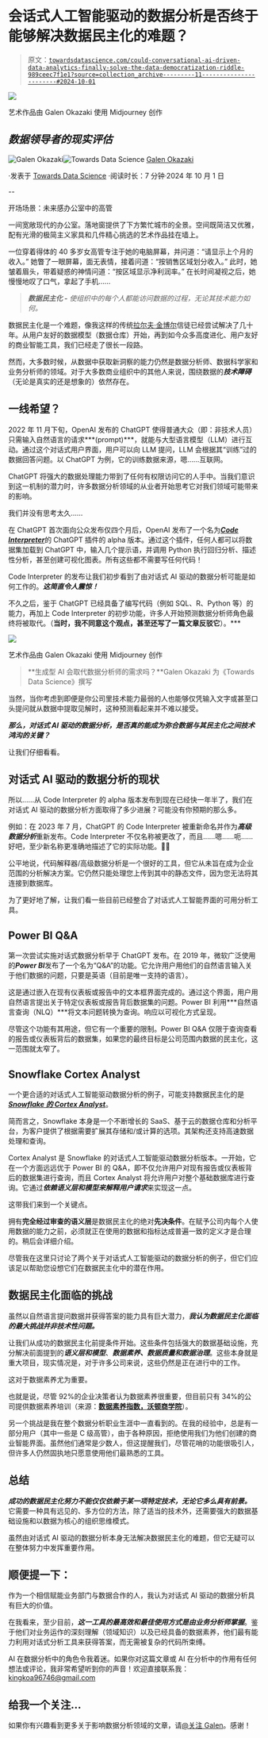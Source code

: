 # 会话式人工智能驱动的数据分析是否终于能够解决数据民主化的难题？

> 原文：[`towardsdatascience.com/could-conversational-ai-driven-data-analytics-finally-solve-the-data-democratization-riddle-989ceec7f1e1?source=collection_archive---------11-----------------------#2024-10-01`](https://towardsdatascience.com/could-conversational-ai-driven-data-analytics-finally-solve-the-data-democratization-riddle-989ceec7f1e1?source=collection_archive---------11-----------------------#2024-10-01)

![](img/89af9b5d198fef6b1eb1c52d1f313c88.png)

艺术作品由 Galen Okazaki 使用 Midjourney 创作

## *数据领导者的现实评估*

[](https://medium.com/@kingkoa96746?source=post_page---byline--989ceec7f1e1--------------------------------)![Galen Okazaki](https://medium.com/@kingkoa96746?source=post_page---byline--989ceec7f1e1--------------------------------)[](https://towardsdatascience.com/?source=post_page---byline--989ceec7f1e1--------------------------------)![Towards Data Science](https://towardsdatascience.com/?source=post_page---byline--989ceec7f1e1--------------------------------) [Galen Okazaki](https://medium.com/@kingkoa96746?source=post_page---byline--989ceec7f1e1--------------------------------)

·发表于 [Towards Data Science](https://towardsdatascience.com/?source=post_page---byline--989ceec7f1e1--------------------------------) ·阅读时长：7 分钟·2024 年 10 月 1 日

--

开场场景：未来感办公室中的高管

一间宽敞现代的办公室。落地窗提供了下方繁忙城市的全景。空间既简洁又优雅，配有光滑的极简主义家具和几件精心挑选的艺术作品挂在墙上。

一位穿着得体的 40 多岁女高管专注于她的电脑屏幕，并问道：“请显示上个月的收入。” 她瞥了一眼屏幕，面无表情，接着问道：“按销售区域划分收入。” 此时，她皱着眉头，带着疑惑的神情问道：“按区域显示净利润率。” 在长时间凝视之后，她慢慢地叹了口气，拿起了手机……

> ***数据民主化 -*** *使组织中的每个人都能访问数据的过程，无论其技术能力如何。*

数据民主化是一个难题，像我这样的传统[拉尔夫·金博尔](https://www.kimballgroup.com/)信徒已经尝试解决了几十年。从用户友好的数据模型（数据仓库）开始，再到如今众多高度进化、用户友好的商业智能工具，我们已经走了很长一段路。

然而，大多数时候，从数据中获取新洞察的能力仍然是数据分析师、数据科学家和业务分析师的领域。对于大多数商业组织中的其他人来说，围绕数据的***技术障碍***（无论是真实的还是想象的）依然存在。

## 一线希望？

2022 年 11 月下旬，OpenAI 发布的 ChatGPT 使得普通大众（即：非技术人员）只需输入自然语言的请求***(prompt)***，就能与大型语言模型（LLM）进行互动。通过这个对话式用户界面，用户可以向 LLM 提问，LLM 会根据其“训练”过的数据回答问题。以 ChatGPT 为例，它的训练数据来源，嗯……互联网。

ChatGPT 将强大的数据处理能力带到了任何有权限访问它的人手中。当我们意识到这一机制的潜力时，许多数据分析领域的从业者开始思考它对我们领域可能带来的影响。

我们并没有思考太久……

在 ChatGPT 首次面向公众发布仅四个月后，OpenAI 发布了一个名为[***Code Interpreter***](https://platform.openai.com/docs/assistants/tools/code-interpreter)的 ChatGPT 插件的 alpha 版本。通过这个插件，任何人都可以将数据集加载到 ChatGPT 中，输入几个提示语，并调用 Python 执行回归分析、描述性分析，甚至创建可视化图表。所有这些都不需要写任何代码！

Code Interpreter 的发布让我们初步看到了由对话式 AI 驱动的数据分析可能是如何工作的。***这简直令人震惊！***

不久之后，鉴于 ChatGPT 已经具备了编写代码（例如 SQL、R、Python 等）的能力，再加上 Code Interpreter 的初步功能，许多人开始预测数据分析师角色最终将被取代。（**当时，我不同意这个观点，甚至还写了一篇文章反驳它**）。***

![](img/0fbbde7bff609592183f856bd338daaf.png)

艺术作品由 Galen Okazaki 使用 Midjourney 创作

> **生成型 AI 会取代数据分析师的需求吗？**Galen Okazaki 为《Towards Data Science》撰写

当然，当你考虑到即便是你公司里技术能力最弱的人也能够仅凭输入文字或甚至口头提问就从数据中提取见解时，这种预测看起来并不难以接受。

***那么，对话式 AI 驱动的数据分析，是否真的能成为弥合数据与其民主化之间技术鸿沟的关键？***

让我们仔细看看。

## 对话式 AI 驱动的数据分析的现状

所以……从 Code Interpreter 的 alpha 版本发布到现在已经快一年半了，我们在对话式 AI 驱动的数据分析方面取得了多少进展？可能没有你预期的那么多。

例如：在 2023 年 7 月，ChatGPT 的 Code Interpreter 被重新命名并作为***高级数据分析***重新发布。Code Interpreter 不仅名称被更改了，而且……嗯……呃……好吧，至少新名称更准确地描述了它的实际功能。🤷‍♂️

公平地说，代码解释器/高级数据分析是一个很好的工具，但它从未旨在成为企业范围的分析解决方案。它仍然只能处理您上传到其中的静态文件，因为您无法将其连接到数据库。

为了更好地了解，让我们看一些目前已经整合了对话式人工智能界面的可用分析工具。

## Power BI Q&A

第一次尝试实施对话式数据分析早于 ChatGPT 发布。在 2019 年，微软广泛使用的***Power BI***发布了一个名为“Q&A”的功能。它允许用户用他们的自然语言输入关于他们数据的问题，只要是英语（目前是唯一支持的语言）。

这是通过嵌入在现有仪表板或报告中的文本框界面完成的。通过这个界面，用户用自然语言提出关于特定仪表板或报告背后数据集的问题。Power BI 利用***自然语言查询（NLQ）***将文本问题转换为查询。响应以可视化方式呈现。

尽管这个功能有其用途，但它有一个重要的限制。Power BI Q&A 仅限于查询查看的报告或仪表板背后的数据集，如果您的最终目标是公司范围内数据的民主化，这一范围就太窄了。

## Snowflake Cortex Analyst

一个更合适的对话式人工智能驱动数据分析的例子，可能支持数据民主化的是[***Snowflake 的 Cortex Analyst***](https://www.snowflake.com/en/blog/cortex-analyst-ai-self-service-analytics/)。

简而言之，Snowflake 本身是一个不断增长的 SaaS、基于云的数据仓库和分析平台，为客户提供了根据需要扩展其存储和/或计算的选项。其架构还支持高速数据处理和查询。

Cortex Analyst 是 Snowflake 的对话式人工智能驱动数据分析版本。一开始，它在一个方面远远优于 Power BI 的 Q&A，即不仅允许用户对现有报告或仪表板背后的数据集进行查询，而且 Cortex Analyst 将允许用户对整个基础数据库进行查询。它通过***依赖语义层和模型来解释用户请求***来实现这一点。

这带我们来到一个关键点。

拥有**完全经过审查的语义层**是数据民主化的绝对**先决条件**。在赋予公司内每个人使用数据的能力之前，必须就正在使用的数据和指标达成普遍一致的定义才是合理的。稍后会详细介绍。

尽管我在这里只讨论了两个关于对话式人工智能驱动的数据分析的例子，但它们应该足以帮助您设想它们在数据民主化中的潜在作用。

## 数据民主化面临的挑战

虽然以自然语言提问数据并获得答案的能力具有巨大潜力，***我认为数据民主化面临的最大挑战并非技术性问题。***

让我们从成功的数据民主化前提条件开始。这些条件包括强大的数据基础设施，充分解决前面提到的***语义层和模型***、***数据素养、数据质量和数据治理***。这些本身就是重大项目，现实情况是，对于许多公司来说，这些仍然是正在进行中的工作。

这对于数据素养尤为重要。

也就是说，尽管 92%的企业决策者认为数据素养很重要，但目前只有 34%的公司提供数据素养培训（来源：[**数据素养指数，沃顿商学院**](https://thedataliteracyproject.org/wp-content/uploads/2022/11/Qlik-The_Data_Literacy_Index_October-2018.pdf)）。

另一个挑战是我在整个数据分析职业生涯中一直看到的。在我的经验中，总是有一部分用户（其中一些是 C 级高管），由于各种原因，拒绝使用我们为他们创建的商业智能界面。虽然他们通常是少数人，但这提醒我们，尽管花哨的功能很吸引人，但许多人仍然固执地只愿意使用他们最熟悉的工具。

## 总结

***成功的数据民主化努力不能仅仅依赖于某一项特定技术，无论它多么具有前景。*** 它需要一种具有远见的、多方位的方法，除了适当的技术外，还需要强大的数据基础设施和以数据为核心的组织思维模式。

虽然由对话式 AI 驱动的数据分析本身无法解决数据民主化的难题，但它无疑可以在整体努力中发挥重要作用。

## 顺便提一下：

作为一个相信赋能业务部门与数据合作的人，我认为对话式 AI 驱动的数据分析具有巨大的价值。

在我看来，至少目前，***这一工具的最高效和最佳使用方式是由业务分析师掌握***。鉴于他们对业务运作的深刻理解（领域知识）以及已经具备的数据素养，他们最有能力利用对话式分析工具来获得答案，而无需被复杂的代码所束缚。

AI 在数据分析中的角色令我着迷。如果你对这篇文章或 AI 在分析中的作用有任何想法或评论，我非常希望听到你的声音！欢迎直接联系我：kingkoa96746@gmail.com

## 给我一个关注…

如果你有兴趣看到更多关于影响数据分析领域的文章，请[@关注 Galen](https://medium.com/@kingkoa96746)。感谢！
